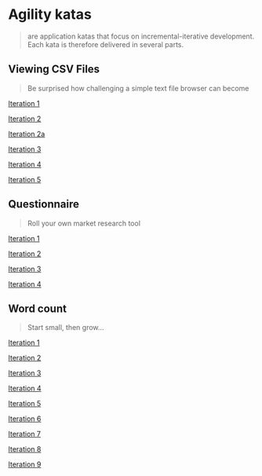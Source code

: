 # Agility katas
> are application katas that focus on incremental-iterative development. 
> Each kata is therefore delivered in several parts.

## Viewing CSV Files 
> Be surprised how challenging a simple text file browser can become
  
[Iteration 1](https://ccd-school.de/coding-dojo/agility-katas/viewing-csv-files-i/)

[Iteration 2](https://ccd-school.de/coding-dojo/agility-katas/viewing-csv-files-ii/)

[Iteration 2a](https://ccd-school.de/coding-dojo/agility-katas/viewing-csv-files-iia/)

[Iteration 3](https://ccd-school.de/coding-dojo/agility-katas/viewing-csv-files-iii/)

[Iteration 4](https://ccd-school.de/coding-dojo/agility-katas/viewing-csv-files-iv/)

[Iteration 5](https://ccd-school.de/coding-dojo/agility-katas/viewing-csv-files-v/)

## Questionnaire  
> Roll your own market research tool

[Iteration 1](https://ccd-school.de/coding-dojo/agility-katas/filling-out-a-questionnaire-i/)

[Iteration 2](https://ccd-school.de/coding-dojo/agility-katas/filling-out-a-questionnaire-ii/)

[Iteration 3](https://ccd-school.de/coding-dojo/agility-katas/filling-out-a-questionnaire-iii/)

[Iteration 4](https://ccd-school.de/coding-dojo/agility-katas/filling-out-a-questionnaire-iv/)

## Word count
> Start small, then grow…

[Iteration 1](https://ccd-school.de/coding-dojo/agility-katas/word-count-i/)

[Iteration 2](https://ccd-school.de/coding-dojo/agility-katas/word-count-ii/)

[Iteration 3](https://ccd-school.de/coding-dojo/agility-katas/word-count-iii/)

[Iteration 4](https://ccd-school.de/coding-dojo/agility-katas/word-count-iv/)

[Iteration 5](https://ccd-school.de/coding-dojo/agility-katas/word-count-v/)

[Iteration 6](https://ccd-school.de/coding-dojo/agility-katas/word-count-vi/)

[Iteration 7](https://ccd-school.de/coding-dojo/agility-katas/word-count-vii/)

[Iteration 8](https://ccd-school.de/coding-dojo/agility-katas/word-count-viii/)

[Iteration 9](https://ccd-school.de/coding-dojo/agility-katas/word-count-ix)
